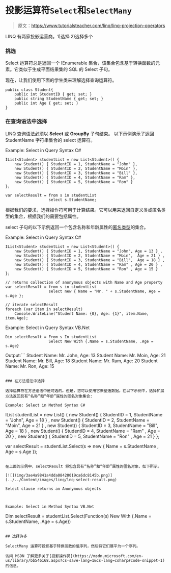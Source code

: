# 投影运算符`Select`和`SelectMany`

> 原文：<https://www.tutorialsteacher.com/linq/linq-projection-operators>

LINQ 有两家投影运营商。1)选择 2)选择多个

### 挑选

Select 运算符总是返回一个 IEnumerable 集合，该集合包含基于转换函数的元素。它类似于生成平面结果集的 SQL 的 Select 子句。

现在，让我们使用下面的学生类来理解选择查询运算符。

```
public class Student{ 
    public int StudentID { get; set; }
    public string StudentName { get; set; }
    public int Age { get; set; }
}
```

### 在查询语法中选择

LINQ 查询语法必须以 **Select** 或 **GroupBy** 子句结束。 以下示例演示了返回 StudentName 字符串集合的 select 运算符。

Example: Select in Query Syntax C#

```
IList<Student> studentList = new List<Student>() { 
    new Student() { StudentID = 1, StudentName = "John" },
    new Student() { StudentID = 2, StudentName = "Moin" },
    new Student() { StudentID = 3, StudentName = "Bill" },
    new Student() { StudentID = 4, StudentName = "Ram" },
    new Student() { StudentID = 5, StudentName = "Ron" } 
};

var selectResult = from s in studentList
                   select s.StudentName;
```

根据我们的要求，选择操作符可用于计算结果。它可以用来返回自定义类或匿名类型的集合，根据我们的需要包括属性。

select 子句的以下示例返回一个包含名称和年龄属性的[匿名类型](/csharp/csharp-anonymous-type)的集合。

Example: Select in Query Syntax C#

```
IList<Student> studentList = new List<Student>() { 
    new Student() { StudentID = 1, StudentName = "John", Age = 13 } ,
    new Student() { StudentID = 2, StudentName = "Moin",  Age = 21 } ,
    new Student() { StudentID = 3, StudentName = "Bill",  Age = 18 } ,
    new Student() { StudentID = 4, StudentName = "Ram" , Age = 20 } ,
    new Student() { StudentID = 5, StudentName = "Ron" , Age = 15 } 
};

// returns collection of anonymous objects with Name and Age property
var selectResult = from s in studentList
                   select new { Name = "Mr. " + s.StudentName, Age = s.Age }; 

// iterate selectResult
foreach (var item in selectResult)
    Console.WriteLine("Student Name: {0}, Age: {1}", item.Name, item.Age);
```

Example: Select in Query Syntax VB.Net

```
Dim selectResult = From s In studentList
                   Select New With {.Name = s.StudentName, .Age = s.Age}
```

Output:```
Student Name: Mr. John, Age: 13
Student Name: Mr. Moin, Age: 21
Student Name: Mr. Bill, Age: 18
Student Name: Mr. Ram, Age: 20
Student Name: Mr. Ron, Age: 15
```

### 在方法语法中选择

选择运算符在方法语法中是可选的。但是，您可以使用它来塑造数据。在以下示例中，选择扩展方法返回具有“名称”和“年龄”属性的匿名对象集合:

Example: Select in Method Syntax C#

```
IList<Student> studentList = new List<Student>() { 
    new Student() { StudentID = 1, StudentName = "John", Age = 18 } ,
    new Student() { StudentID = 2, StudentName = "Moin",  Age = 21 } ,
    new Student() { StudentID = 3, StudentName = "Bill",  Age = 18 } ,
    new Student() { StudentID = 4, StudentName = "Ram" , Age = 20 } ,
    new Student() { StudentID = 5, StudentName = "Ron" , Age = 21 } 
};

var selectResult = studentList.Select(s => new { Name = s.StudentName , 
                                                 Age = s.Age  });
```

在上面的示例中，selectResult 将包含具有“名称”和“年龄”属性的匿名对象，如下所示。

[![](img/3ae4a9841a4dda08420019ca6dc8145b.png)](../../Content/images/linq/lnq-select-result.png)

Select clause returns an Anonymous objects



Example: Select in Method Syntax VB.Net

```
Dim selectResult = studentList.Select(Function(s) New With {.Name = s.StudentName,
                                                            .Age = s.Age})
```

## 选择许多

SelectMany 运算符投影基于转换函数的值序列，然后将它们展平为一个序列。

访问 MSDN 了解更多关于[投影操作员](https://msdn.microsoft.com/en-us/library/bb546168.aspx?cs-save-lang=1&cs-lang=csharp#code-snippet-1)的信息。